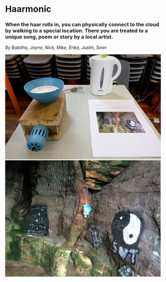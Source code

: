 # Haarmonic

### When the haar rolls in, you can physically connect to the cloud by walking to a special location. There you are treated to a unique song, poem or story by a local artist.

*By Babitha, Jayne, Nick, Mike, Erika, Justin, Sean* 

<img src="img/haarmonic.jpg">
<img src="img/haarmonic_cave.png">
